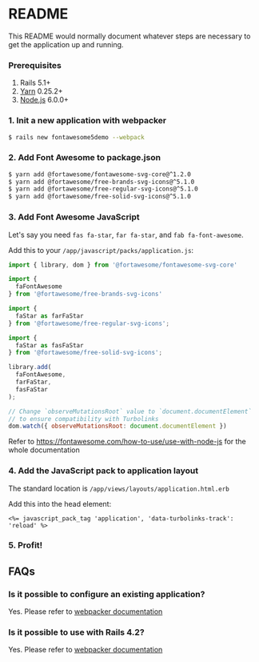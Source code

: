 # README

This README would normally document whatever steps are necessary to get the
application up and running.

### Prerequisites

1. Rails 5.1+
2. [Yarn](https://yarnpkg.com/lang/en/) 0.25.2+
3. [Node.js](https://nodejs.org/it/) 6.0.0+

### 1. Init a new application with webpacker

```sh
$ rails new fontawesome5demo --webpack
```

### 2. Add Font Awesome to package.json

```sh
$ yarn add @fortawesome/fontawesome-svg-core@^1.2.0
$ yarn add @fortawesome/free-brands-svg-icons@^5.1.0
$ yarn add @fortawesome/free-regular-svg-icons@^5.1.0
$ yarn add @fortawesome/free-solid-svg-icons@^5.1.0
```

### 3. Add Font Awesome JavaScript

Let's say you need `fas fa-star`, `far fa-star`, and `fab fa-font-awesome`.

Add this to your `/app/javascript/packs/application.js`:

```js
import { library, dom } from '@fortawesome/fontawesome-svg-core'

import {
  faFontAwesome
} from '@fortawesome/free-brands-svg-icons'

import {
  faStar as farFaStar
} from '@fortawesome/free-regular-svg-icons';

import {
  faStar as fasFaStar
} from '@fortawesome/free-solid-svg-icons';

library.add(
  faFontAwesome,
  farFaStar,
  fasFaStar
);

// Change `observeMutationsRoot` value to `document.documentElement`
// to ensure compatibility with Turbolinks
dom.watch({ observeMutationsRoot: document.documentElement })
```

Refer to https://fontawesome.com/how-to-use/use-with-node-js for the whole documentation

### 4. Add the JavaScript pack to application layout

The standard location is `/app/views/layouts/application.html.erb`

Add this into the head element:
```erb
<%= javascript_pack_tag 'application', 'data-turbolinks-track': 'reload' %>
```

### 5. Profit!

## FAQs

### Is it possible to configure an existing application?
Yes. Please refer to [webpacker documentation](https://github.com/rails/webpacker#installation)

### Is it possible to use with Rails 4.2?
Yes. Please refer to [webpacker documentation](https://github.com/rails/webpacker#installation)
